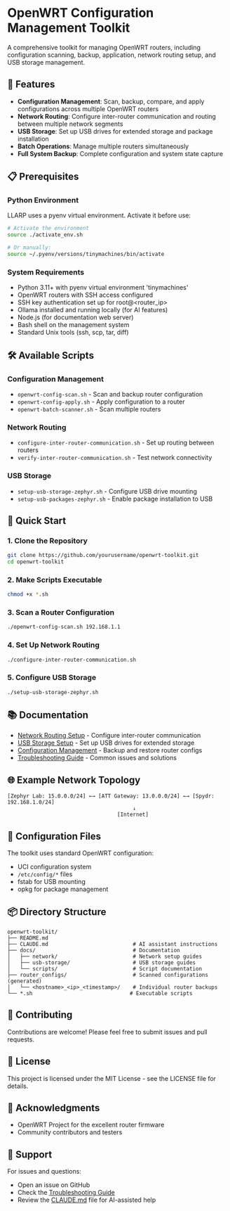 # OpenWRT Configuration Management Toolkit

A comprehensive toolkit for managing OpenWRT routers, including configuration scanning, backup, application, network routing setup, and USB storage management.

## 🚀 Features

- **Configuration Management**: Scan, backup, compare, and apply configurations across multiple OpenWRT routers
- **Network Routing**: Configure inter-router communication and routing between multiple network segments
- **USB Storage**: Set up USB drives for extended storage and package installation
- **Batch Operations**: Manage multiple routers simultaneously
- **Full System Backup**: Complete configuration and system state capture

## 📋 Prerequisites

### Python Environment
LLARP uses a pyenv virtual environment. Activate it before use:

```bash
# Activate the environment
source ./activate_env.sh

# Or manually:
source ~/.pyenv/versions/tinymachines/bin/activate
```

### System Requirements
- Python 3.11+ with pyenv virtual environment 'tinymachines'
- OpenWRT routers with SSH access configured
- SSH key authentication set up for root@<router_ip>
- Ollama installed and running locally (for AI features)
- Node.js (for documentation web server)
- Bash shell on the management system
- Standard Unix tools (ssh, scp, tar, diff)

## 🛠️ Available Scripts

### Configuration Management
- `openwrt-config-scan.sh` - Scan and backup router configuration
- `openwrt-config-apply.sh` - Apply configuration to a router
- `openwrt-batch-scanner.sh` - Scan multiple routers

### Network Routing
- `configure-inter-router-communication.sh` - Set up routing between routers
- `verify-inter-router-communication.sh` - Test network connectivity

### USB Storage
- `setup-usb-storage-zephyr.sh` - Configure USB drive mounting
- `setup-usb-packages-zephyr.sh` - Enable package installation to USB

## 📖 Quick Start

### 1. Clone the Repository
```bash
git clone https://github.com/yourusername/openwrt-toolkit.git
cd openwrt-toolkit
```

### 2. Make Scripts Executable
```bash
chmod +x *.sh
```

### 3. Scan a Router Configuration
```bash
./openwrt-config-scan.sh 192.168.1.1
```

### 4. Set Up Network Routing
```bash
./configure-inter-router-communication.sh
```

### 5. Configure USB Storage
```bash
./setup-usb-storage-zephyr.sh
```

## 📚 Documentation

- [Network Routing Setup](docs/network/README.md) - Configure inter-router communication
- [USB Storage Setup](docs/usb-storage/README.md) - Set up USB drives for extended storage
- [Configuration Management](docs/scripts/configuration-management.md) - Backup and restore router configs
- [Troubleshooting Guide](docs/troubleshooting.md) - Common issues and solutions

## 🌐 Example Network Topology

```
[Zephyr Lab: 15.0.0.0/24] ←→ [ATT Gateway: 13.0.0.0/24] ←→ [Spydr: 192.168.1.0/24]
                                        ↓
                                   [Internet]
```

## 🔧 Configuration Files

The toolkit uses standard OpenWRT configuration:
- UCI configuration system
- `/etc/config/*` files
- fstab for USB mounting
- opkg for package management

## 📦 Directory Structure

```
openwrt-toolkit/
├── README.md
├── CLAUDE.md                           # AI assistant instructions
├── docs/                               # Documentation
│   ├── network/                        # Network setup guides
│   ├── usb-storage/                    # USB storage guides
│   └── scripts/                        # Script documentation
├── router_configs/                     # Scanned configurations (generated)
│   └── <hostname>_<ip>_<timestamp>/    # Individual router backups
└── *.sh                               # Executable scripts
```

## 🤝 Contributing

Contributions are welcome! Please feel free to submit issues and pull requests.

## 📄 License

This project is licensed under the MIT License - see the LICENSE file for details.

## 🙏 Acknowledgments

- OpenWRT Project for the excellent router firmware
- Community contributors and testers

## 📮 Support

For issues and questions:
- Open an issue on GitHub
- Check the [Troubleshooting Guide](docs/troubleshooting.md)
- Review the [CLAUDE.md](CLAUDE.md) file for AI-assisted help